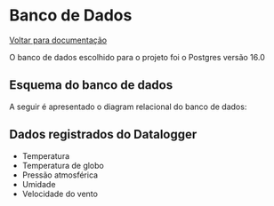 # Banco de Dados

[Voltar para documentação](README.md)

O banco de dados escolhido para o projeto foi o Postgres versão 16.0

## Esquema do banco de dados

A seguir é apresentado o diagram relacional do banco de dados:

## Dados registrados do Datalogger

- Temperatura
- Temperatura de globo
- Pressão atmosférica
- Umidade
- Velocidade do vento